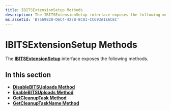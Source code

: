 ```yaml
---
title: IBITSExtensionSetup Methods
description: The IBITSExtensionSetup interface exposes the following methods.
ms.assetid: 'B7569820-D6C4-427B-8C81-CC693A1E6CEC'
---
```


# IBITSExtensionSetup Methods

The [**IBITSExtensionSetup**](ibitsextensionsetup.md) interface exposes the following methods.

## In this section

-   [**DisableBITSUploads Method**](ibitsextensionsetup-disablebitsuploads.md)
-   [**EnableBITSUploads Method**](ibitsextensionsetup-enablebitsuploads.md)
-   [**GetCleanupTask Method**](ibitsextensionsetup-getcleanuptask.md)
-   [**GetCleanupTaskName Method**](ibitsextensionsetup-getcleanuptaskname.md)

 

 




